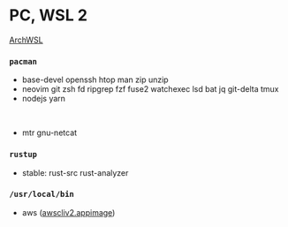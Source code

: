 PC, WSL 2
========
[ArchWSL](https://github.com/yuk7/ArchWSL)

### `pacman`
- base-devel openssh htop man zip unzip
- neovim git zsh fd ripgrep fzf fuse2 watchexec lsd bat jq git-delta tmux
- nodejs yarn

&nbsp;

- mtr gnu-netcat

### `rustup`
- stable: rust-src rust-analyzer

### `/usr/local/bin`
- aws ([awscliv2.appimage](https://github.com/simnalamburt/awscliv2.appimage/releases))
